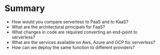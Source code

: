 # Summary

* How would you compare serverless to PaaS and to KaaS?
* What are the architectural principals for FaaS?
* What changes in code are required converting an end-point to serverless?
* What are the services available on Aws, Azure and GCP for serverless?
* How can we deploy the same function to different providers?

